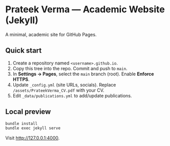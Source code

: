 # Prateek Verma — Academic Website (Jekyll)

A minimal, academic site for GitHub Pages.

## Quick start
1. Create a repository named `<username>.github.io`.
2. Copy this tree into the repo. Commit and push to `main`.
3. In **Settings → Pages**, select the `main` branch (root). Enable **Enforce HTTPS**.
4. Update `_config.yml` (site URLs, socials). Replace `/assets/PrateekVerma_CV.pdf` with your CV.
5. Edit `_data/publications.yml` to add/update publications.

## Local preview
```bash
bundle install
bundle exec jekyll serve
```
Visit http://127.0.0.1:4000.

